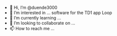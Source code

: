- 👋 Hi, I’m @duende3000
- 👀 I’m interested in ... software for the TD1 app Loop
- 🌱 I’m currently learning ...
- 💞️ I’m looking to collaborate on ...
- 📫 How to reach me ...

<!---
duende3000/duende3000 is a ✨ special ✨ repository because its `README.md` (this file) appears on your GitHub profile.
You can click the Preview link to take a look at your changes.
--->
